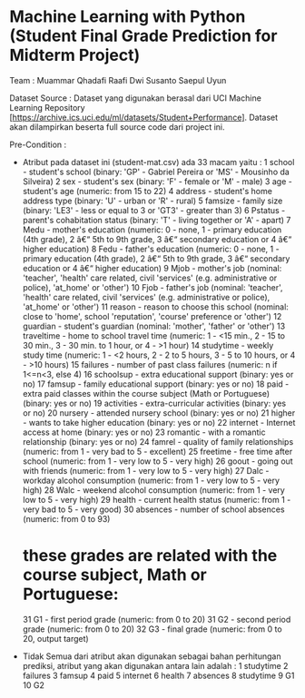 # Machine Learning with Python (Student Final Grade Prediction for Midterm Project)

Team :
Muammar Qhadafi
Raafi Dwi Susanto
Saepul Uyun

Dataset Source :
Dataset yang digunakan berasal dari UCI Machine Learning Repository [https://archive.ics.uci.edu/ml/datasets/Student+Performance].
Dataset akan dilampirkan beserta full source code dari project ini.

Pre-Condition :
- 	Atribut pada dataset ini (student-mat.csv) ada 33 macam yaitu :
	1 school - student's school (binary: 'GP' - Gabriel Pereira or 'MS' - Mousinho da Silveira)
	2 sex - student's sex (binary: 'F' - female or 'M' - male)
	3 age - student's age (numeric: from 15 to 22)
	4 address - student's home address type (binary: 'U' - urban or 'R' - rural)
	5 famsize - family size (binary: 'LE3' - less or equal to 3 or 'GT3' - greater than 3)
	6 Pstatus - parent's cohabitation status (binary: 'T' - living together or 'A' - apart)
	7 Medu - mother's education (numeric: 0 - none, 1 - primary education (4th grade), 2 â€“ 5th to 9th grade, 3 â€“ secondary education or 4 â€“ higher education)
	8 Fedu - father's education (numeric: 0 - none, 1 - primary education (4th grade), 2 â€“ 5th to 9th grade, 3 â€“ secondary education or 4 â€“ higher education)
	9 Mjob - mother's job (nominal: 'teacher', 'health' care related, civil 'services' (e.g. administrative or police), 'at_home' or 'other')
	10 Fjob - father's job (nominal: 'teacher', 'health' care related, civil 'services' (e.g. administrative or police), 'at_home' or 'other')
	11 reason - reason to choose this school (nominal: close to 'home', school 'reputation', 'course' preference or 'other')
	12 guardian - student's guardian (nominal: 'mother', 'father' or 'other')
	13 traveltime - home to school travel time (numeric: 1 - <15 min., 2 - 15 to 30 min., 3 - 30 min. to 1 hour, or 4 - >1 hour)
	14 studytime - weekly study time (numeric: 1 - <2 hours, 2 - 2 to 5 hours, 3 - 5 to 10 hours, or 4 - >10 hours)
	15 failures - number of past class failures (numeric: n if 1<=n<3, else 4)
	16 schoolsup - extra educational support (binary: yes or no)
	17 famsup - family educational support (binary: yes or no)
	18 paid - extra paid classes within the course subject (Math or Portuguese) (binary: yes or no)
	19 activities - extra-curricular activities (binary: yes or no)
	20 nursery - attended nursery school (binary: yes or no)
	21 higher - wants to take higher education (binary: yes or no)
	22 internet - Internet access at home (binary: yes or no)
	23 romantic - with a romantic relationship (binary: yes or no)
	24 famrel - quality of family relationships (numeric: from 1 - very bad to 5 - excellent)
	25 freetime - free time after school (numeric: from 1 - very low to 5 - very high)
	26 goout - going out with friends (numeric: from 1 - very low to 5 - very high)
	27 Dalc - workday alcohol consumption (numeric: from 1 - very low to 5 - very high)
	28 Walc - weekend alcohol consumption (numeric: from 1 - very low to 5 - very high)
	29 health - current health status (numeric: from 1 - very bad to 5 - very good)
	30 absences - number of school absences (numeric: from 0 to 93)
	
	# these grades are related with the course subject, Math or Portuguese:
	31 G1 - first period grade (numeric: from 0 to 20)
	31 G2 - second period grade (numeric: from 0 to 20)
	32 G3 - final grade (numeric: from 0 to 20, output target)

- 	Tidak Semua dari atribut akan digunakan sebagai bahan perhitungan prediksi, atribut yang akan digunakan antara lain adalah :
	1 studytime
	2 failures
	3 famsup
	4 paid
	5 internet
	6 health
	7 absences
	8 studytime
	9 G1
	10 G2
